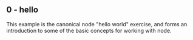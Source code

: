 ## 0 - hello

This example is the canonical node "hello world" exercise, and forms an introduction to some of the basic concepts for working with node.
